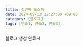```yaml
---
title: 첫번째 포스팅
date: 2024-08-13 22:27:00 +09:00
category: [블로그]
tags: [연습1, 연습2, 연습3]
---
```


블로그 생성 완료~!
